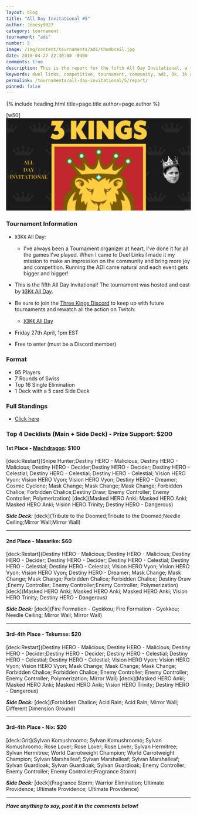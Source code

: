 ```yaml
---
layout: blog
title: "All Day Invitational #5"
author: Jonesy9027
category: tournament
tournament: "adi"
number: 5
image: /img/content/tournaments/adi/thumbnail.jpg
date: 2018-04-27 22:30:00 -0400
comments: true
description: This is the report for the fifth All Day Invitational, a tournament with no entry fee and a prize pool of $200. Check out the top players and their decks here!
keywords: duel links, competitive, tournament, community, adi, 3k, 3k all day, all day, kings, king
permalink: /tournaments/all-day-invitational/5/report/
pinned: false
---
```


{% include heading.html title=page.title author=page.author %}

[w50]
![](/img/content/tournaments/adi/adi.png)

### Tournament Information  
- 》3K《 All Day:  
    - I've always been a Tournament organizer at heart, I've done it for all the games I've played. When I came to Duel Links I made it my mission to make an impression on the community and bring more joy and competition. Running the ADI came natural and each event gets bigger and bigger!  

- This is the fifth All Day Invitational! The tournament was hosted and cast by [》3K《 All Day](/top-player-council/3kallday/).  

- Be sure to join the [Three Kings Discord](https://discord.gg/3mR4m2W) to keep up with future tournaments and rewatch all the action on Twitch:
    - [》3K《 All Day](https://www.twitch.tv/3kallday)

- Friday 27th April, 1pm EST
- Free to enter (must be a Discord member)

### Format
- 95 Players
- 7 Rounds of Swiss
- Top 16 Single Elimination
- 1 Deck with a 5 card Side Deck

### Full Standings
- [Click here](https://smash.gg/tournament/all-day-invitational-5-0/events/all-day-invitational-5-0-1/standings)

### Top 4 Decklists (Main + Side Deck) - Prize Support: $200

#### 1st Place - [Machdragon](/top-player-council/machdragon/): $100

[deck:Restart](Snipe Hunter;Destiny HERO - Malicious; Destiny HERO - Malicious; Destiny HERO - Decider;Destiny HERO - Decider; Destiny HERO - Celestial; Destiny HERO - Celestial; Destiny HERO - Celestial; Vision HERO Vyon; Vision HERO Vyon; Vision HERO Vyon; Destiny HERO - Dreamer; Cosmic Cyclone; Mask Change; Mask Change; Mask Change; Forbidden Chalice; Forbidden Chalice;Destiny Draw; Enemy Controller; Enemy Controller; Polymerization)
[deck](Masked HERO Anki; Masked HERO Anki; Masked HERO Anki; Vision HERO Trinity; Destiny HERO - Dangerous)

***Side Deck:***
[deck](Tribute to the Doomed;Tribute to the Doomed;Needle Ceiling;Mirror Wall;Mirror Wall)

---

#### 2nd Place - Masarike: $60

[deck:Restart](Destiny HERO - Malicious; Destiny HERO - Malicious; Destiny HERO - Decider; Destiny HERO - Decider; Destiny HERO - Celestial; Destiny HERO - Celestial; Destiny HERO - Celestial; Vision HERO Vyon; Vision HERO Vyon; Vision HERO Vyon; Destiny HERO - Dreamer; Mask Change; Mask Change; Mask Change; Forbidden Chalice; Forbidden Chalice; Destiny Draw ;Enemy Controller; Enemy Controller;Enemy Controller; Polymerization)
[deck](Masked HERO Anki; Masked HERO Anki; Masked HERO Anki; Vision HERO Trinity; Destiny HERO - Dangerous)

***Side Deck:***
[deck](Fire Formation - Gyokkou; Fire Formation - Gyokkou; Needle Ceiling; Mirror Wall; Mirror Wall)

---

#### 3rd-4th Place - Tekumse: $20

[deck:Restart](Destiny HERO - Malicious; Destiny HERO - Malicious; Destiny HERO - Decider;Destiny HERO - Decider; Destiny HERO - Celestial; Destiny HERO - Celestial; Destiny HERO - Celestial; Vision HERO Vyon; Vision HERO Vyon; Vision HERO Vyon; Mask Change; Mask Change; Mask Change; Forbidden Chalice; Forbidden Chalice; Enemy Controller; Enemy Controller; Enemy Controller; Polymerization; Mirror Wall)
[deck](Masked HERO Anki; Masked HERO Anki; Masked HERO Anki; Vision HERO Trinity; Destiny HERO - Dangerous)

***Side Deck:***
[deck](Forbidden Chalice; Acid Rain; Acid Rain; Mirror Wall; Different Dimension Ground)

---

#### 3rd-4th Place - Nix: $20

[deck:Grit](Sylvan Komushroomo; Sylvan Komushroomo; Sylvan Komushroomo; Rose Lover; Rose Lover; Rose Lover; Sylvan Hermitree; Sylvan Hermitree; World Carrotweight Champion; World Carrotweight Champion; Sylvan Marshalleaf; Sylvan Marshalleaf; Sylvan Marshalleaf; Sylvan Guardioak; Sylvan Guardioak; Sylvan Guardioak; Enemy Controller; Enemy Controller; Enemy Controller;Fragrance Storm)

***Side Deck:***
[deck](Fragrance Storm; Warrior Elimination; Ultimate Providence; Ultimate Providence; Ultimate Providence)

---

***Have anything to say, post it in the comments below!***